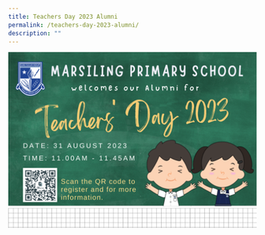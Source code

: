 ```yaml
---
title: Teachers Day 2023 Alumni
permalink: /teachers-day-2023-alumni/
description: ""
---
```

![](/images/teachers'%20day%202023%20(for%20alumni).png)
